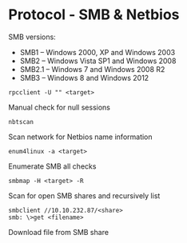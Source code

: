 # Protocol - SMB & Netbios

SMB versions:

* SMB1 – Windows 2000, XP and Windows 2003
* SMB2 – Windows Vista SP1 and Windows 2008
* SMB2.1 – Windows 7 and Windows 2008 R2
* SMB3 – Windows 8 and Windows 2012

```
rpcclient -U "" <target>
```

Manual check for null sessions

```
nbtscan
```

Scan network for Netbios name information

```
enum4linux -a <target>
```

Enumerate SMB all checks

```
smbmap -H <target> -R
```

Scan for open SMB shares and recursively list

```
smbclient //10.10.232.87/<share>
smb: \>get <filename>
```

Download file from SMB share
